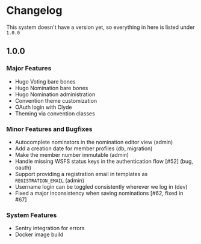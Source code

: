 # Changelog

This system doesn't have a version yet, so everything in here is listed under `1.0.0`

## 1.0.0

### Major Features

* Hugo Voting bare bones
* Hugo Nomination bare bones
* Hugo Nomination administration
* Convention theme customization
* OAuth login with Clyde
* Theming via convention classes

### Minor Features and Bugfixes

* Autocomplete nominators in the nomination editor view (admin)
* Add a creation date for member profiles (db, migration)
* Make the member number immutable (admin)
* Handle missing WSFS status keys in the authentication flow [#52] (bug, oauth)
* Support providing a registration email in templates as `REGISTRATION_EMAIL` (admin)
* Username login can be toggled consistently wherever we log in (dev)
* Fixed a major inconsistency when saving nominations [#62, fixed in #67]

### System Features

* Sentry integration for errors
* Docker image build
